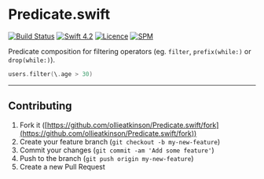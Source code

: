 # Predicate.swift

[![Build Status](https://travis-ci.com/ollieatkinson/Predicate.swift.svg?branch=master)](https://travis-ci.com/ollieatkinson/Predicate.swift) 
[![Swift 4.2](https://img.shields.io/badge/swift-4.2-ED523F.svg?style=flat)](https://swift.org/download/) 
[![Licence](https://img.shields.io/badge/License-MIT-yellow.svg?style=flat)](LICENCE)
[![SPM](https://img.shields.io/badge/swift-SPM-ED523F.svg?style=flat)](https://swift.org/package-manager/)

Predicate composition for filtering operators (eg. `filter`, `prefix(while:)` or `drop(while:)`).

```swift
users.filter(\.age > 30)
```

---

## Contributing

1. Fork it ([https://github.com/ollieatkinson/Predicate.swift/fork](https://github.com/ollieatkinson/Predicate.swift/fork))
2. Create your feature branch (`git checkout -b my-new-feature`)
3. Commit your changes (`git commit -am 'Add some feature'`)
4. Push to the branch (`git push origin my-new-feature`)
5. Create a new Pull Request

